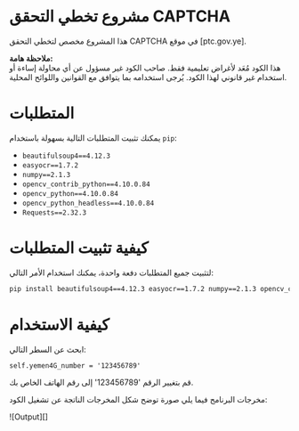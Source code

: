 # مشروع تخطي التحقق CAPTCHA

هذا المشروع مخصص لتخطي التحقق CAPTCHA في موقع [ptc.gov.ye]. 

**ملاحظة هامة:**  
هذا الكود مُعَد لأغراض تعليمية فقط. صاحب الكود غير مسؤول عن أي محاولة إساءة أو استخدام غير قانوني لهذا الكود. يُرجى استخدامه بما يتوافق مع القوانين واللوائح المحلية.

# المتطلبات

يمكنك تثبيت المتطلبات التالية بسهولة باستخدام `pip`:

- `beautifulsoup4==4.12.3`
- `easyocr==1.7.2`
- `numpy==2.1.3`
- `opencv_contrib_python==4.10.0.84`
- `opencv_python==4.10.0.84`
- `opencv_python_headless==4.10.0.84`
- `Requests==2.32.3`

# كيفية تثبيت المتطلبات

لتثبيت جميع المتطلبات دفعة واحدة، يمكنك استخدام الأمر التالي:

```bash
pip install beautifulsoup4==4.12.3 easyocr==1.7.2 numpy==2.1.3 opencv_contrib_python==4.10.0.84 opencv_python==4.10.0.84 opencv_python_headless==4.10.0.84 Requests==2.32.3
```

# كيفية الاستخدام


ابحث عن السطر التالي:
```
self.yemen4G_number = '123456789'
```
قم بتغيير الرقم '123456789' إلى رقم الهاتف الخاص بك.


مخرجات البرنامج
فيما يلي صورة توضح شكل المخرجات الناتجة عن تشغيل الكود:

![Output][]
